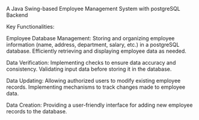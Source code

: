 A Java Swing-based Employee Management System with postgreSQL Backend

Key Functionalities:

Employee Database Management: Storing and organizing employee information (name, address, department, salary, etc.) in a postgreSQL database. Efficiently retrieving and displaying employee data as needed.

Data Verification: Implementing checks to ensure data accuracy and consistency. Validating input data before storing it in the database.

Data Updating: Allowing authorized users to modify existing employee records. Implementing mechanisms to track changes made to employee data.

Data Creation: Providing a user-friendly interface for adding new employee records to the database.
